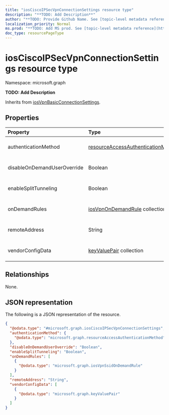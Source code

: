 ```yaml
---
title: "iosCiscoIPSecVpnConnectionSettings resource type"
description: "**TODO: Add Description**"
author: "**TODO: Provide Github Name. See [topic-level metadata reference](https://msgo.azurewebsites.net/add/document/guidelines/metadata.html#topic-level-metadata)**"
localization_priority: Normal
ms.prod: "**TODO: Add MS prod. See [topic-level metadata reference](https://msgo.azurewebsites.net/add/document/guidelines/metadata.html#topic-level-metadata)**"
doc_type: resourcePageType
---
```


# iosCiscoIPSecVpnConnectionSettings resource type

Namespace: microsoft.graph

**TODO: Add Description**


Inherits from [iosVpnBasicConnectionSettings](../resources/iosvpnbasicconnectionsettings.md).

## Properties
|Property|Type|Description|
|:---|:---|:---|
|authenticationMethod|[resourceAccessAuthenticationMethod](../resources/intune-resourceaccessauthenticationmethod.md)|**TODO: Add Description** Inherited from [iosVpnBasicConnectionSettings](../resources/intune-iosvpnbasicconnectionsettings.md)|
|disableOnDemandUserOverride|Boolean|**TODO: Add Description** Inherited from [iosVpnBasicConnectionSettings](../resources/intune-iosvpnbasicconnectionsettings.md)|
|enableSplitTunneling|Boolean|**TODO: Add Description** Inherited from [iosVpnBasicConnectionSettings](../resources/intune-iosvpnbasicconnectionsettings.md)|
|onDemandRules|[iosVpnOnDemandRule](../resources/intune-iosvpnondemandrule.md) collection|**TODO: Add Description** Inherited from [iosVpnBasicConnectionSettings](../resources/intune-iosvpnbasicconnectionsettings.md)|
|remoteAddress|String|**TODO: Add Description** Inherited from [iosVpnBasicConnectionSettings](../resources/intune-iosvpnbasicconnectionsettings.md)|
|vendorConfigData|[keyValuePair](../resources/synchronization-keyvaluepair.md) collection|**TODO: Add Description** Inherited from [iosVpnBasicConnectionSettings](../resources/intune-iosvpnbasicconnectionsettings.md)|

## Relationships
None.

## JSON representation
The following is a JSON representation of the resource.
<!-- {
  "blockType": "resource",
  "@odata.type": "microsoft.graph.iosCiscoIPSecVpnConnectionSettings"
}
-->
``` json
{
  "@odata.type": "#microsoft.graph.iosCiscoIPSecVpnConnectionSettings",
  "authenticationMethod": {
    "@odata.type": "microsoft.graph.resourceAccessAuthenticationMethod"
  },
  "disableOnDemandUserOverride": "Boolean",
  "enableSplitTunneling": "Boolean",
  "onDemandRules": [
    {
      "@odata.type": "microsoft.graph.iosVpnSsidOnDemandRule"
    }
  ],
  "remoteAddress": "String",
  "vendorConfigData": [
    {
      "@odata.type": "microsoft.graph.keyValuePair"
    }
  ]
}
```

